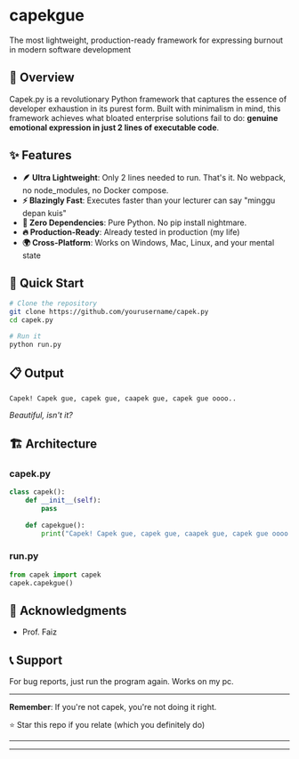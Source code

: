 # capekgue
The most lightweight, production-ready framework for expressing burnout in modern software development

## 🌟 Overview

Capek.py is a revolutionary Python framework that captures the essence of developer exhaustion in its purest form. Built with minimalism in mind, this framework achieves what bloated enterprise solutions fail to do: **genuine emotional expression in just 2 lines of executable code**.

## ✨ Features

- **🪶 Ultra Lightweight**: Only 2 lines needed to run. That's it. No webpack, no node_modules, no Docker compose.
- **⚡ Blazingly Fast**: Executes faster than your lecturer can say "minggu depan kuis"
- **🎯 Zero Dependencies**: Pure Python. No pip install nightmare.
- **🔥 Production-Ready**: Already tested in production (my life)
- **🌍 Cross-Platform**: Works on Windows, Mac, Linux, and your mental state

## 🚀 Quick Start

```bash
# Clone the repository
git clone https://github.com/yourusername/capek.py
cd capek.py

# Run it
python run.py
```

## 📋 Output

```
Capek! Capek gue, capek gue, caapek gue, capek gue oooo..
```

*Beautiful, isn't it?*

## 🏗️ Architecture

### capek.py
```python
class capek():
    def __init__(self):
        pass
    
    def capekgue():
        print("Capek! Capek gue, capek gue, caapek gue, capek gue oooo..")
```

### run.py
```python
from capek import capek
capek.capekgue()
```

## 🙏 Acknowledgments

- Prof. Faiz

## 📞 Support

For bug reports, just run the program again. Works on my pc.

***

**Remember**: If you're not capek, you're not doing it right. 

⭐ Star this repo if you relate (which you definitely do)

***

***
